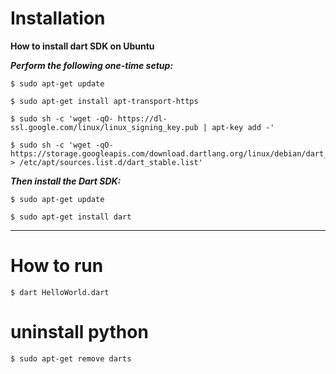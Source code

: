 
# Installation 


**How to install dart SDK on Ubuntu**

***Perform the following one-time setup:***
```
$ sudo apt-get update

$ sudo apt-get install apt-transport-https

$ sudo sh -c 'wget -qO- https://dl-ssl.google.com/linux/linux_signing_key.pub | apt-key add -'
 
$ sudo sh -c 'wget -qO- https://storage.googleapis.com/download.dartlang.org/linux/debian/dart_stable.list > /etc/apt/sources.list.d/dart_stable.list'
```



***Then install the Dart SDK:***
```
$ sudo apt-get update
 
$ sudo apt-get install dart
```
---


# How to run

```
$ dart HelloWorld.dart
```

# uninstall python

```
$ sudo apt-get remove darts
```


